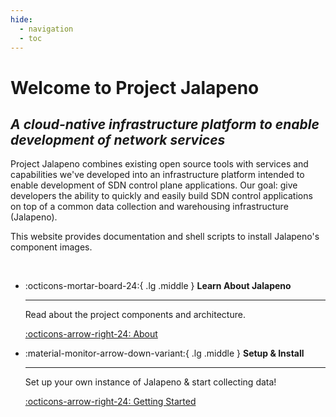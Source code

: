 ```yaml
---
hide:
  - navigation
  - toc
---
```

# Welcome to Project Jalapeno

## *A cloud-native infrastructure platform to enable development of network services*

Project Jalapeno combines existing open source tools with services and capabilities we've developed into an infrastructure platform intended to enable development of SDN control plane applications.  Our goal: give developers the ability to quickly and easily build SDN control applications on top of a common data collection and warehousing infrastructure (Jalapeno).

This website provides documentation and shell scripts to install Jalapeno's component images.

<br/>
<div class="grid cards" markdown>

- :octicons-mortar-board-24:{ .lg .middle } __Learn About Jalapeno__

    ---

    Read about the project components and architecture.

    [:octicons-arrow-right-24: About](./about/index.md)

- :material-monitor-arrow-down-variant:{ .lg .middle } __Setup & Install__

    ---

    Set up your own instance of Jalapeno & start collecting data!

    [:octicons-arrow-right-24: Getting Started](./install/gettingstarted.md)

</div>

<br/>
